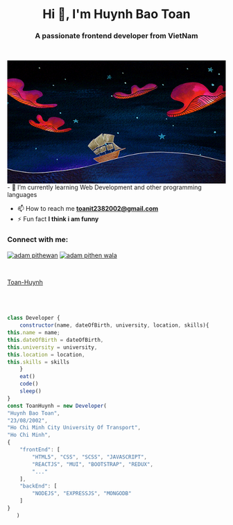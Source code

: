 <h1 align="center">Hi 👋, I'm Huynh Bao Toan </h1>
<h3 align="center">A passionate frontend developer from VietNam</h3>
<br>
<p><img align="right" src="./gif/giphy2.gif" alt="adam-pw" /></p>
- 🌱 I’m currently learning Web Development and other programming languages

- 📫 How to reach me **toanit2382002@gmail.com**
- ⚡ Fun fact **I think i am funny**
  <br>

<h3 align="left">Connect with me:</h3>
<p align="left">
  <a href="https://www.linkedin.com/in/b%E1%BA%A3o-to%C3%A0n-hu%E1%BB%B3nh-397a42258/" target="blank"><img align="center"
      src="https://raw.githubusercontent.com/rahuldkjain/github-profile-readme-generator/master/src/images/icons/Social/linked-in-alt.svg"
      alt="adam pithewan" height="30" width="40" /></a>
  <a href="https://www.facebook.com/profile.php?id=100011438776474" target="blank"><img align="center"
      src="https://raw.githubusercontent.com/rahuldkjain/github-profile-readme-generator/master/src/images/icons/Social/facebook.svg"
      alt="adam pithen wala" height="30" width="40" /></a>
</p>

<br>

[Toan-Huynh](https://github.com/ToanHuynh111223)
<br>
<br>
<br>
<br>

```js
class Developer {
    constructor(name, dateOfBirth, university, location, skills){
this.name = name;
this.dateOfBirth = dateOfBirth,
this.university = university,
this.location = location,
this.skills = skills
    }
    eat()
    code()
    sleep()
}
const ToanHuynh = new Developer(
"Huynh Bao Toan",
"23/08/2002",
"Ho Chi Minh City University Of Transport",
"Ho Chi Minh",
{
    "frontEnd": [
        "HTML5", "CSS", "SCSS", "JAVASCRIPT",
        "REACTJS", "MUI", "BOOTSTRAP", "REDUX",
        "..."
    ],
    "backEnd": [
        "NODEJS", "EXPRESSJS", "MONGODB"
    ]
}
   )
```
